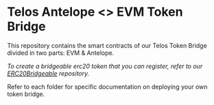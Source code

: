 # Telos Antelope <> EVM Token Bridge

This repository contains the smart contracts of our Telos Token Bridge divided in two parts: EVM & Antelope.

_To create a bridgeable erc20 token that you can register, refer to our [ERC20Bridgeable](https://github.com/telosnetwork/erc20-bridgeable) repository._

Refer to each folder for specific documentation on deploying your own token bridge.
